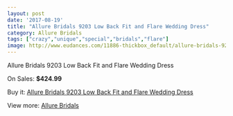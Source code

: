```yaml
---
layout: post
date: '2017-08-19'
title: "Allure Bridals 9203 Low Back Fit and Flare Wedding Dress"
category: Allure Bridals
tags: ["crazy","unique","special","bridals","flare"]
image: http://www.eudances.com/11886-thickbox_default/allure-bridals-9203-low-back-fit-and-flare-wedding-dress.jpg
---
```

Allure Bridals 9203 Low Back Fit and Flare Wedding Dress

On Sales: **$424.99**
<a href="https://www.eudances.com/en/allure-bridals/3731-allure-bridals-9203-low-back-fit-and-flare-wedding-dress.html"><amp-img layout="responsive" width="600" height="600" src="//www.eudances.com/11886-thickbox_default/allure-bridals-9203-low-back-fit-and-flare-wedding-dress.jpg" alt="Allure Bridals 9203 Low Back Fit and Flare Wedding Dress 0" /></a>
<a href="https://www.eudances.com/en/allure-bridals/3731-allure-bridals-9203-low-back-fit-and-flare-wedding-dress.html"><amp-img layout="responsive" width="600" height="600" src="//www.eudances.com/11893-thickbox_default/allure-bridals-9203-low-back-fit-and-flare-wedding-dress.jpg" alt="Allure Bridals 9203 Low Back Fit and Flare Wedding Dress 1" /></a>
<a href="https://www.eudances.com/en/allure-bridals/3731-allure-bridals-9203-low-back-fit-and-flare-wedding-dress.html"><amp-img layout="responsive" width="600" height="600" src="//www.eudances.com/11892-thickbox_default/allure-bridals-9203-low-back-fit-and-flare-wedding-dress.jpg" alt="Allure Bridals 9203 Low Back Fit and Flare Wedding Dress 2" /></a>
<a href="https://www.eudances.com/en/allure-bridals/3731-allure-bridals-9203-low-back-fit-and-flare-wedding-dress.html"><amp-img layout="responsive" width="600" height="600" src="//www.eudances.com/11891-thickbox_default/allure-bridals-9203-low-back-fit-and-flare-wedding-dress.jpg" alt="Allure Bridals 9203 Low Back Fit and Flare Wedding Dress 3" /></a>
<a href="https://www.eudances.com/en/allure-bridals/3731-allure-bridals-9203-low-back-fit-and-flare-wedding-dress.html"><amp-img layout="responsive" width="600" height="600" src="//www.eudances.com/11890-thickbox_default/allure-bridals-9203-low-back-fit-and-flare-wedding-dress.jpg" alt="Allure Bridals 9203 Low Back Fit and Flare Wedding Dress 4" /></a>
<a href="https://www.eudances.com/en/allure-bridals/3731-allure-bridals-9203-low-back-fit-and-flare-wedding-dress.html"><amp-img layout="responsive" width="600" height="600" src="//www.eudances.com/11889-thickbox_default/allure-bridals-9203-low-back-fit-and-flare-wedding-dress.jpg" alt="Allure Bridals 9203 Low Back Fit and Flare Wedding Dress 5" /></a>
<a href="https://www.eudances.com/en/allure-bridals/3731-allure-bridals-9203-low-back-fit-and-flare-wedding-dress.html"><amp-img layout="responsive" width="600" height="600" src="//www.eudances.com/11888-thickbox_default/allure-bridals-9203-low-back-fit-and-flare-wedding-dress.jpg" alt="Allure Bridals 9203 Low Back Fit and Flare Wedding Dress 6" /></a>
<a href="https://www.eudances.com/en/allure-bridals/3731-allure-bridals-9203-low-back-fit-and-flare-wedding-dress.html"><amp-img layout="responsive" width="600" height="600" src="//www.eudances.com/11887-thickbox_default/allure-bridals-9203-low-back-fit-and-flare-wedding-dress.jpg" alt="Allure Bridals 9203 Low Back Fit and Flare Wedding Dress 7" /></a>

Buy it: [Allure Bridals 9203 Low Back Fit and Flare Wedding Dress](https://www.eudances.com/en/allure-bridals/3731-allure-bridals-9203-low-back-fit-and-flare-wedding-dress.html "Allure Bridals 9203 Low Back Fit and Flare Wedding Dress")

View more: [Allure Bridals](https://www.eudances.com/en/2-allure-bridals "Allure Bridals")